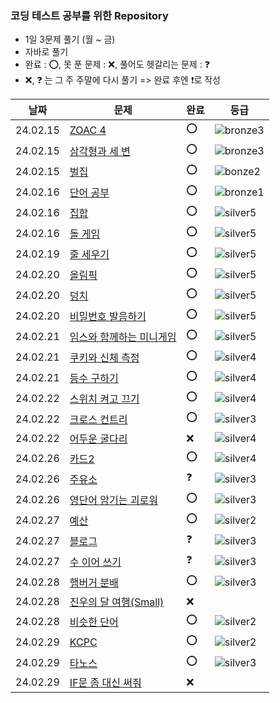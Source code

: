 ### 코딩 테스트 공부를 위한 Repository

- 1일 3문제 풀기 (월 ~ 금)
- 자바로 풀기
- 완료 : ⭕, 못 푼 문제 : ❌, 풀어도 헷갈리는 문제 : ❓
- ❌, ❓ 는 그 주 주말에 다시 풀기 => 완료 후엔 ❗로 작성

| 날짜       | 문제                                                       | 완료  | 등급                                                           |
|----------|----------------------------------------------------------|-----|--------------------------------------------------------------|
| 24.02.15 | [ZOAC 4](https://www.acmicpc.net/problem/23971)          | ⭕   | ![bronze3](https://d2gd6pc034wcta.cloudfront.net/tier/3.svg) |
| 24.02.15 | [삼각형과 세 변](https://www.acmicpc.net/problem/5073)         | ⭕   | ![bronze3](https://d2gd6pc034wcta.cloudfront.net/tier/3.svg) |
| 24.02.15 | [벌집](https://www.acmicpc.net/problem/2292)               | ⭕   | ![bonze2](https://d2gd6pc034wcta.cloudfront.net/tier/4.svg)  |
| 24.02.16 | [단어 공부](https://www.acmicpc.net/problem/1157)            | ⭕   | ![bronze1](https://d2gd6pc034wcta.cloudfront.net/tier/5.svg) |
| 24.02.16 | [집합](https://www.acmicpc.net/problem/11723)              | ⭕   | ![silver5](https://d2gd6pc034wcta.cloudfront.net/tier/6.svg) |
| 24.02.16 | [돌 게임](https://www.acmicpc.net/problem/9655)             | ⭕   | ![silver5](https://d2gd6pc034wcta.cloudfront.net/tier/6.svg) |
| 24.02.19 | [줄 세우기](https://www.acmicpc.net/problem/10431)           | ⭕   | ![silver5](https://d2gd6pc034wcta.cloudfront.net/tier/6.svg) |
| 24.02.20 | [올림픽](https://www.acmicpc.net/problem/8979)              | ⭕   | ![silver5](https://d2gd6pc034wcta.cloudfront.net/tier/6.svg) |
| 24.02.20 | [덩치](https://www.acmicpc.net/problem/7568)               | ⭕   | ![silver5](https://d2gd6pc034wcta.cloudfront.net/tier/6.svg) |
| 24.02.20 | [비밀번호 발음하기](https://www.acmicpc.net/problem/4659)        | ⭕   | ![silver5](https://d2gd6pc034wcta.cloudfront.net/tier/6.svg) |
| 24.02.21 | [임스와 함께하는 미니게임](https://www.acmicpc.net/problem/25757)   | ⭕   | ![silver5](https://d2gd6pc034wcta.cloudfront.net/tier/6.svg) |
| 24.02.21 | [쿠키와 신체 측정](https://www.acmicpc.net/problem/20125)       | ⭕   | ![silver4](https://d2gd6pc034wcta.cloudfront.net/tier/7.svg) |
| 24.02.21 | [등수 구하기](https://www.acmicpc.net/problem/1205)           | ⭕   | ![silver4](https://d2gd6pc034wcta.cloudfront.net/tier/7.svg) |
| 24.02.22 | [스위치 켜고 끄기](https://www.acmicpc.net/problem/1244)        | ⭕   | ![silver4](https://d2gd6pc034wcta.cloudfront.net/tier/7.svg) |
| 24.02.22 | [크로스 컨트리](https://www.acmicpc.net/problem/9017)          | ⭕   | ![silver3](https://d2gd6pc034wcta.cloudfront.net/tier/8.svg) |
| 24.02.22 | [어두운 굴다리](https://www.acmicpc.net/problem/17266)         | ❌   | ![silver4](https://d2gd6pc034wcta.cloudfront.net/tier/7.svg) |
| 24.02.26 | [카드2](https://www.acmicpc.net/problem/2164)              | ⭕   | ![silver4](https://d2gd6pc034wcta.cloudfront.net/tier/7.svg) |
| 24.02.26 | [주유소](https://www.acmicpc.net/problem/13305)             | ❓   | ![silver3](https://d2gd6pc034wcta.cloudfront.net/tier/8.svg) |
| 24.02.26 | [영단어 암기는 괴로워](https://www.acmicpc.net/problem/20920)     | ⭕   | ![silver3](https://d2gd6pc034wcta.cloudfront.net/tier/8.svg) |
| 24.02.27 | [예산](https://www.acmicpc.net/problem/2512)               | ⭕   | ![silver2](https://d2gd6pc034wcta.cloudfront.net/tier/9.svg) |
| 24.02.27 | [블로그](https://www.acmicpc.net/problem/21921)             | ❓   | ![silver3](https://d2gd6pc034wcta.cloudfront.net/tier/8.svg) |                                                           |
| 24.02.27 | [수 이어 쓰기](https://www.acmicpc.net/problem/1515)          | ❓   | ![silver3](https://d2gd6pc034wcta.cloudfront.net/tier/8.svg) |
| 24.02.28 | [햄버거 분배](https://www.acmicpc.net/problem/19941)          | ⭕   | ![silver3](https://d2gd6pc034wcta.cloudfront.net/tier/8.svg) |
| 24.02.28 | [진우의 달 여행(Small)](https://www.acmicpc.net/problem/17484) | ❌   |                                                              |
| 24.02.28 | [비슷한 단어](https://www.acmicpc.net/problem/2607)           | ⭕   | ![silver2](https://d2gd6pc034wcta.cloudfront.net/tier/9.svg) |
| 24.02.29 | [KCPC](https://www.acmicpc.net/problem/3758)       | ⭕   | ![silver2](https://d2gd6pc034wcta.cloudfront.net/tier/9.svg) |      
| 24.02.29 | [타노스](https://www.acmicpc.net/problem/20310)  | ⭕   | ![silver3](https://d2gd6pc034wcta.cloudfront.net/tier/8.svg) |           
| 24.02.29 | [IF문 좀 대신 써줘](https://www.acmicpc.net/problem/19637)  |   ❌ |   